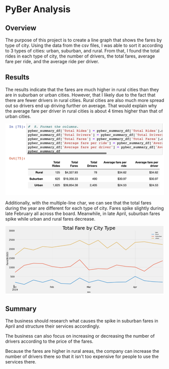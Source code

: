 # PyBer Analysis

## Overview

The purpose of this project is to create a line graph that shows the fares by type of city. Using the data from the csv files, I was able to sort it according to 3 types of cities: urban, suburban, and rural. From that, I found the total rides in each type of city, the number of drivers, the total fares, average fare per ride, and the average ride per driver.

## Results

The results indicate that the fares are much higher in rural cities than they are in suburban or urban cities. However, that I likely due to the fact that there are fewer drivers in rural cities. Rural cities are also much more spread out so drivers end up driving further on average. That would explain why the average fare per driver in rural cities is about 4 times higher than that of urban cities.

![](images/pyber_summary.png)

Additionally, with the multiple-line char, we can see that the total fares during the year are different for each type of city. Fares spike slightly during late February all across the board. Meanwhile, in late April, suburban fares spike while urban and rural fares decrease.

![](images/fare_by_city.png)

## Summary

The business should research what causes the spike in suburban fares in April and structure their services accordingly. 

The business can also focus on increasing or decreasing the number of drivers according to the price of the fares.

Because the fares are higher in rural areas, the company can increase the number of drivers there so that it isn't too expensive for people to use the services there.
